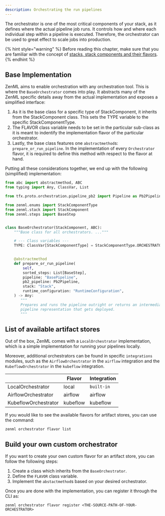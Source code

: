```yaml
---
description: Orchestrating the run pipelines
---
```


The orchestrator is one of the most critical components of your stack, as it
defines where the actual pipeline job runs. It controls how and where each
individual step within a pipeline is executed. Therefore, the orchestrator can
be used to great effect to scale jobs into production.

{% hint style="warning" %}
Before reading this chapter, make sure that you are familiar with the
concept of [stacks, stack components and their flavors](./introduction.md).  
{% endhint %}

## Base Implementation

ZenML aims to enable orchestration with any orchestration tool. This is where
the `BaseOrchestrator` comes into play. It abstracts many of the ZenML specific
details away from the actual implementation and exposes a simplified interface:

1. As it is the base class for a specific type of StackComponent,
   it inherits from the StackComponent class. This sets the TYPE
   variable to the specific StackComponentType. 
2. The FLAVOR class variable needs to be set in the particular sub-class as it 
   is meant to indentify the implementation flavor of the particular 
   orchestrator.
3. Lastly, the base class features one `abstractmethod`s: 
   `prepare_or_run_pipeline`. In the implementation of every
   `Orchestrator` flavor, it is required to define this method with respect
   to the flavor at hand.

Putting all these considerations together, we end up with the following
(simplified) implementation:

```python
from abc import abstractmethod, ABC
from typing import Any, ClassVar, List

from tfx.proto.orchestration.pipeline_pb2 import Pipeline as Pb2Pipeline

from zenml.enums import StackComponentType
from zenml.stack import StackComponent
from zenml.steps import BaseStep


class BaseOrchestrator(StackComponent, ABC):
    """Base class for all orchestrators. ..."""

    # --- Class variables ---
    TYPE: ClassVar[StackComponentType] = StackComponentType.ORCHESTRATOR
    

    @abstractmethod
    def prepare_or_run_pipeline(
        self,
        sorted_steps: List[BaseStep],
        pipeline: "BasePipeline",
        pb2_pipeline: Pb2Pipeline,
        stack: "Stack",
        runtime_configuration: "RuntimeConfiguration",
    ) -> Any:
       """
       Prepares and runs the pipeline outright or returns an intermediate
       pipeline representation that gets deployed.
       """
```

## List of available artifact stores

Out of the box, ZenML comes with a `LocalOrchestrator` implementation, which
is a simple implementation for running your pipelines locally.

Moreover, additional orchestrators can be found in specific `integrations`
modules, such as the `AirflowOrchestrator` in the `airflow` integration and the
`KubeflowOrchestrator` in the `kubeflow` integration.

|                       | Flavor    | Integration |
|-----------------------|-----------|-------------|
| LocalOrchestrator     | local     | `built-in`  |
| AirflowOrchestrator   | airflow   | airflow     |
| KubeflowOrchestrator  | kubeflow  | kubeflow    |

If you would like to see the available flavors for artifact stores, you can
use the command:

```shell
zenml orchestrator flavor list
```

## Build your own custom orchestrator

If you want to create your own custom flavor for an artifact store, you can 
follow the following steps:

1. Create a class which inherits from the `BaseOrchestrator`.
2. Define the `FLAVOR` class variable.
3. Implement the `abstactmethod`s based on your desired orchestrator.

Once you are done with the implementation, you can register it through the CLI 
as:

```shell
zenml orchestrator flavor register <THE-SOURCE-PATH-OF-YOUR-ORCHESTRATOR>
```